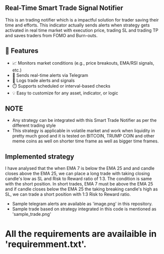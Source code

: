 ## Real-Time Smart Trade Signal Notifier
This is an trading notifier which is a impactful solution for trader saving their time and efforts. This indicator actually sends alerts when strategy gets activated in real time market with execution price, trading SL and trading TP and saves traders from FOMO and Burn-outs.

## 🚀 Features
- 📈 Monitors market conditions (e.g., price breakouts, EMA/RSI signals, etc.)
- 🔔 Sends real-time alerts via Telegram
- 📝 Logs trade alerts and signals
- ⏱️ Supports scheduled or interval-based checks
- 💡 Easy to customize for any asset, indicator, or logic
  
## NOTE
* Any strategy can be integrated with this Smart Trade Notifier as per the different trading style
* This strategy is applicable in volatile market and work when liquidity in pretty much good and it is tested on BITCOIN, TRUMP COIN and other meme coins as well on shorter time frame as well as bigger time frames.

## Implemented strategy  
I have analysed that the when EMA 7 is below the EMA 25 and and candle closes above the EMA 25, we can place a long trade with taking closing candle's low as SL and Risk to Reward ratio of 1:3. The condition is same with the short position. In short trades, EMA 7 must be above the EMA 25 and if candle closes below the EMA 25 the taking breaking candle's high as SL, we can trade a short position with 1:3 Risk to Reward ratio.

* Sample telegram alerts are available as 'image.png' in this repository.
* Sample trade based on strategy integrated in this code is mentioned as 'sample_trade.png'

# All the requirements are availaible in 'requiremment.txt'.
